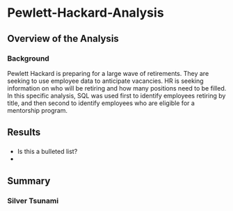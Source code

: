 # Pewlett-Hackard-Analysis

## Overview of the Analysis

### Background
Pewlett Hackard is preparing for a large wave of retirements. They are seeking to use employee data to anticipate vacancies. HR is seeking information on who will be retiring and how many positions need to be filled. In this specific analysis, SQL was used first to identify employees retiring by title, and then second to identify employees who are eligible for a mentorship program.

## Results

###
* Is this a bulleted list?
* 

## Summary

### Silver Tsunami
